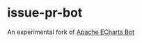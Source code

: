 # issue-pr-bot

An experimental fork of [Apache ECharts Bot](https://github.com/apache/echarts-bot)
